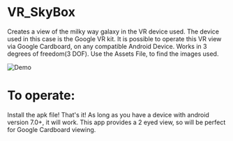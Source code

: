 # VR_SkyBox
Creates a view of the milky way galaxy in the VR device used. 
The device used in this case is the Google VR kit.
It is possible to operate this VR view via Google Cardboard, on any compatible Android Device.
Works in 3 degrees of freedom(3 DOF).
Use the Assets File, to find the images used.


![Demo](https://user-images.githubusercontent.com/26602639/45925138-6d1f4700-bf2d-11e8-8297-77d9190c3d45.gif)


# To operate:
Install the apk file! 
That's it!
As long as you have a device with android version 7.0+, it will work.
This app provides a 2 eyed view, so will be perfect for Google Cardboard viewing. 
